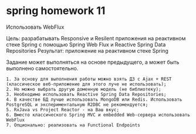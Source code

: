 # spring homework 11

Использовать WebFlux

Цель: разрабатывать Responsive и Resilent приложения на реактивном стеке Spring c помощью Spring Web Flux и Reactive Spring Data Repositories
Результат: приложение на реактивном стеке Spring

Задание может выполняться на основе предыдущего, а может быть выполнено самостоятельно.

    1. За основу для выполнения работы можно взять ДЗ с Ajax + REST (классическое веб-приложение для этого луче не использовать);
    2. Но можно выбрать другую доменную модель (не библиотеку);
    3. Необходимо использовать Reactive Spring Data Repositories;
    4. В качестве БД лучше использовать MongoDB или Redis. Использовать PostgreSQL и экспериментальную R2DBC не рекомендуется;
    5. RxJava vs Project Reactor - на Ваш вкус;
    6. Вместо классического Spring MVC и embedded Web-сервера использовать WebFlux
    7. Опционально: реализовать на Functional Endpoints
